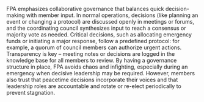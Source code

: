 FPA emphasizes collaborative governance that balances quick decision-making with member input. In normal operations, decisions (like planning an event or changing a protocol) are discussed openly in meetings or forums, and the coordinating council synthesizes input to reach a consensus or majority vote as needed. Critical decisions, such as allocating emergency funds or initiating a major response, follow a predefined protocol: for example, a quorum of council members can authorize urgent actions. Transparency is key – meeting notes or decisions are logged in the knowledge base for all members to review. By having a governance structure in place, FPA avoids chaos and infighting, especially during an emergency when decisive leadership may be required. However, members also trust that peacetime decisions incorporate their voices and that leadership roles are accountable and rotate or re-elect periodically to prevent stagnation.